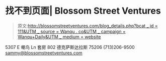 # 找不到页面| Blossom Street Ventures

> 原文:[http://blossomstreetventures.com/blog_details.php?bcat _ id = 111&UTM _ source = Wanqu . co&UTM _ campaign = Wanqu+Daily&UTM _ medium = website](http://blossomstreetventures.com/blog_details.php?bcat_id=111&utm_source=wanqu.co&utm_campaign=Wanqu+Daily&utm_medium=website)

5307 E 嘲鸟 Ln
套房 802
德克萨斯达拉斯 75206
(713)206-9500
sammy@blossomstreetventures.com